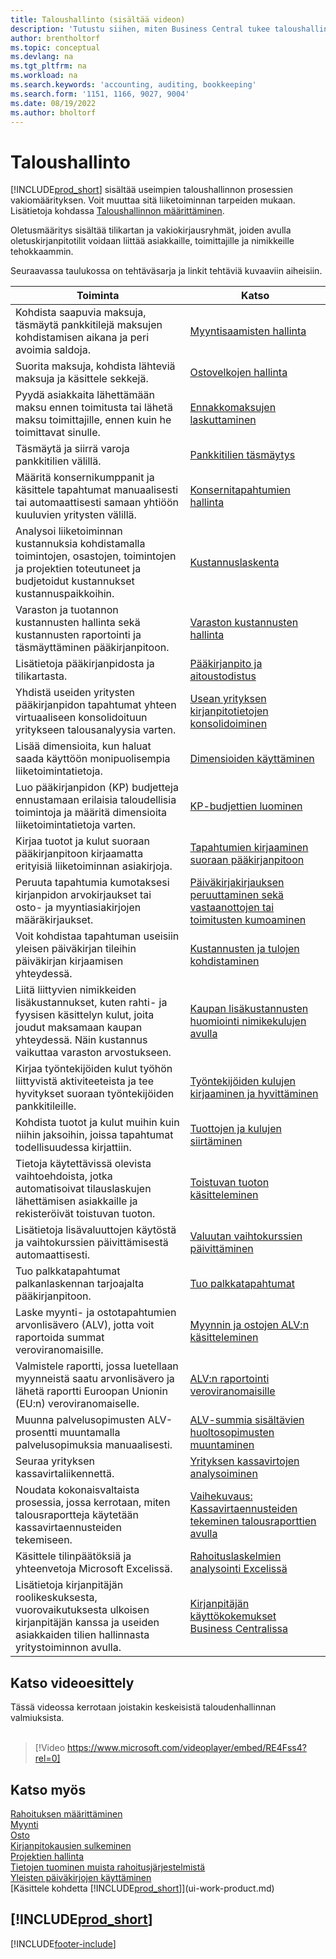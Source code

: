 ```yaml
---
title: Taloushallinto (sisältää videon)
description: 'Tutustu siihen, miten Business Central tukee taloushallinnon, kirjanpidon, tilintarkastuksen ja kirjanpidon tarpeita.'
author: brentholtorf
ms.topic: conceptual
ms.devlang: na
ms.tgt_pltfrm: na
ms.workload: na
ms.search.keywords: 'accounting, auditing, bookkeeping'
ms.search.form: '1151, 1166, 9027, 9004'
ms.date: 08/19/2022
ms.author: bholtorf
---
```

# Taloushallinto

[!INCLUDE[prod_short](includes/prod_short.md)] sisältää useimpien taloushallinnon prosessien vakiomäärityksen. Voit muuttaa sitä liiketoiminnan tarpeiden mukaan. Lisätietoja kohdassa [Taloushallinnon määrittäminen](finance-setup-finance.md).

Oletusmääritys sisältää tilikartan ja vakiokirjausryhmät, joiden avulla oletuskirjanpitotilit voidaan liittää asiakkaille, toimittajille ja nimikkeille tehokkaammin.  

Seuraavassa taulukossa on tehtäväsarja ja linkit tehtäviä kuvaaviin aiheisiin.  

| Toiminta | Katso |
| --- | --- |
| Kohdista saapuvia maksuja, täsmäytä pankkitilejä maksujen kohdistamisen aikana ja peri avoimia saldoja. |[Myyntisaamisten hallinta](receivables-manage-receivables.md) |
| Suorita maksuja, kohdista lähteviä maksuja ja käsittele sekkejä. |[Ostovelkojen hallinta](payables-manage-payables.md) |
|Pyydä asiakkaita lähettämään maksu ennen toimitusta tai lähetä maksu toimittajille, ennen kuin he toimittavat sinulle.|[Ennakkomaksujen laskuttaminen](finance-invoice-prepayments.md)|
| Täsmäytä ja siirrä varoja pankkitilien välillä. |[Pankkitilien täsmäytys](bank-manage-bank-accounts.md) |
|Määritä konsernikumppanit ja käsittele tapahtumat manuaalisesti tai automaattisesti samaan yhtiöön kuuluvien yritysten välillä.|[Konsernitapahtumien hallinta](intercompany-manage.md)|
|Analysoi liiketoiminnan kustannuksia kohdistamalla toimintojen, osastojen, toimintojen ja projektien toteutuneet ja budjetoidut kustannukset kustannuspaikkoihin.|[Kustannuslaskenta](finance-manage-cost-accounting.md)|
|Varaston ja tuotannon kustannusten hallinta sekä kustannusten raportointi ja täsmäyttäminen pääkirjanpitoon.|[Varaston kustannusten hallinta](finance-manage-inventory-costs.md)|
| Lisätietoja pääkirjanpidosta ja tilikartasta. |[Pääkirjanpito ja aitoustodistus](finance-general-ledger.md) |
|Yhdistä useiden yritysten pääkirjanpidon tapahtumat yhteen virtuaaliseen konsolidoituun yritykseen talousanalyysia varten.|[Usean yrityksen kirjanpitotietojen konsolidoiminen](finance-consolidated-company-reporting.md)|
| Lisää dimensioita, kun haluat saada käyttöön monipuolisempia liiketoimintatietoja. |[Dimensioiden käyttäminen](finance-dimensions.md) |
| Luo pääkirjanpidon (KP) budjetteja ennustamaan erilaisia taloudellisia toimintoja ja määritä dimensioita liiketoimintatietoja varten. |[KP-budjettien luominen](finance-how-create-budgets.md) |
|Kirjaa tuotot ja kulut suoraan pääkirjanpitoon kirjaamatta erityisiä liiketoiminnan asiakirjoja.|[Tapahtumien kirjaaminen suoraan pääkirjanpitoon](finance-how-post-transactions-directly.md)|
|Peruuta tapahtumia kumotaksesi kirjanpidon arvokirjaukset tai osto- ja myyntiasiakirjojen määräkirjaukset. |[Päiväkirjakirjauksen peruuttaminen sekä vastaanottojen tai toimitusten kumoaminen](finance-how-reverse-journal-posting.md)|
|Voit kohdistaa tapahtuman useisiin yleisen päiväkirjan tileihin päiväkirjan kirjaamisen yhteydessä. |[Kustannusten ja tulojen kohdistaminen](year-allocate-costs-income.md) |
| Liitä liittyvien nimikkeiden lisäkustannukset, kuten rahti- ja fyysisen käsittelyn kulut, joita joudut maksamaan kaupan yhteydessä. Näin kustannus vaikuttaa varaston arvostukseen. |[Kaupan lisäkustannusten huomiointi nimikekulujen avulla](payables-how-assign-item-charges.md) |
|Kirjaa työntekijöiden kulut työhön liittyvistä aktiviteeteista ja tee hyvitykset suoraan työntekijöiden pankkitileille.|[Työntekijöiden kulujen kirjaaminen ja hyvittäminen](finance-how-record-reimburse-employee-expenses.md)|
| Kohdista tuotot ja kulut muihin kuin niihin jaksoihin, joissa tapahtumat todellisuudessa kirjattiin. |[Tuottojen ja kulujen siirtäminen](finance-how-defer-revenue-expenses.md)|
| Tietoja käytettävissä olevista vaihtoehdoista, jotka automatisoivat tilauslaskujen lähettämisen asiakkaille ja rekisteröivät toistuvan tuoton. |[Toistuvan tuoton käsitteleminen](finance-recurring-invoicing.md)|
|Lisätietoja lisävaluuttojen käytöstä ja vaihtokurssien päivittämisestä automaattisesti. |[Valuutan vaihtokurssien päivittäminen](finance-how-update-currencies.md)|
| Tuo palkkatapahtumat palkanlaskennan tarjoajalta pääkirjanpitoon. |[Tuo palkkatapahtumat](finance-how-import-payroll-transactions.md)|
|Laske myynti- ja ostotapahtumien arvonlisävero (ALV), jotta voit raportoida summat veroviranomaisille.|[Myynnin ja ostojen ALV:n käsitteleminen](finance-work-with-vat.md)|
|Valmistele raportti, jossa luetellaan myynneistä saatu arvonlisävero ja lähetä raportti Euroopan Unionin (EU:n) veroviranomaiselle. | [ALV:n raportointi veroviranomaisille](finance-how-report-vat.md)|
|Muunna palvelusopimusten ALV-prosentti muuntamalla palvelusopimuksia manuaalisesti.|[ALV-summia sisältävien huoltosopimusten muuntaminen](service-how-to-convert-service-contracts.md)|
| Seuraa yrityksen kassavirtaliikennettä. |[Yrityksen kassavirtojen analysoiminen](finance-analyze-cash-flow.md) |
|Noudata kokonaisvaltaista prosessia, jossa kerrotaan, miten talousraportteja käytetään kassavirtaennusteiden tekemiseen.|[Vaihekuvaus: Kassavirtaennusteiden tekeminen talousraporttien avulla](walkthrough-making-cash-flow-forecasts-by-using-account-schedules.md)|
| Käsittele tilinpäätöksiä ja yhteenvetoja Microsoft Excelissä. |[Rahoituslaskelmien analysointi Excelissä](finance-analyze-excel.md) |
|Lisätietoja kirjanpitäjän roolikeskuksesta, vuorovaikutuksesta ulkoisen kirjanpitäjän kanssa ja useiden asiakkaiden tilien hallinnasta yritystoiminnon avulla.|[Kirjanpitäjän käyttökokemukset Business Centralissa](finance-accounting.md)|  

## Katso videoesittely

Tässä videossa kerrotaan joistakin keskeisistä taloudenhallinnan valmiuksista. <br><br>  

> [!Video https://www.microsoft.com/videoplayer/embed/RE4Fss4?rel=0]

## Katso myös

[Rahoituksen määrittäminen](finance-setup-finance.md)  
[Myynti](sales-manage-sales.md)  
[Osto](purchasing-manage-purchasing.md)  
[Kirjanpitokausien sulkeminen](year-close-years-periods.md)  
[Projektien hallinta](projects-manage-projects.md)  
[Tietojen tuominen muista rahoitusjärjestelmistä](across-import-data-configuration-packages.md)  
[Yleisten päiväkirjojen käyttäminen](ui-work-general-journals.md)  
[Käsittele kohdetta [!INCLUDE[prod_short](includes/prod_short.md)]](ui-work-product.md)  

## [!INCLUDE[prod_short](includes/free_trial_md.md)]  

[!INCLUDE[footer-include](includes/footer-banner.md)]
